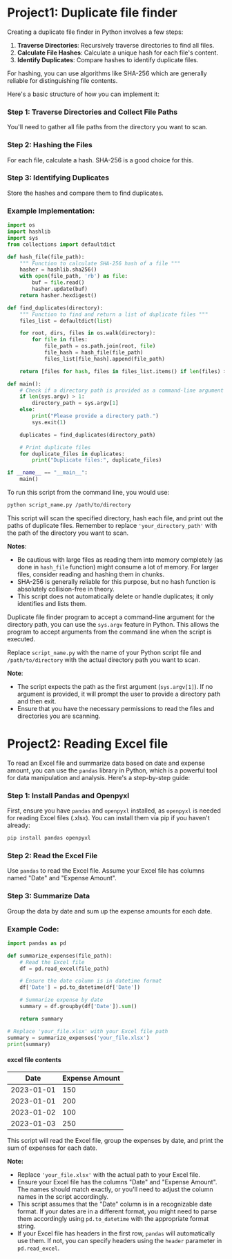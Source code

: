 # Project1: Duplicate file finder

Creating a duplicate file finder in Python involves a few steps:

1. **Traverse Directories**: Recursively traverse directories to find all files.
2. **Calculate File Hashes**: Calculate a unique hash for each file's content.
3. **Identify Duplicates**: Compare hashes to identify duplicate files.

For hashing, you can use algorithms like SHA-256 which are generally reliable for distinguishing file contents.

Here's a basic structure of how you can implement it:

### Step 1: Traverse Directories and Collect File Paths
You'll need to gather all file paths from the directory you want to scan.

### Step 2: Hashing the Files
For each file, calculate a hash. SHA-256 is a good choice for this.

### Step 3: Identifying Duplicates
Store the hashes and compare them to find duplicates.

### Example Implementation:

```python
import os
import hashlib
import sys
from collections import defaultdict

def hash_file(file_path):
    """ Function to calculate SHA-256 hash of a file """
    hasher = hashlib.sha256()
    with open(file_path, 'rb') as file:
        buf = file.read()
        hasher.update(buf)
    return hasher.hexdigest()

def find_duplicates(directory):
    """ Function to find and return a list of duplicate files """
    files_list = defaultdict(list)

    for root, dirs, files in os.walk(directory):
        for file in files:
            file_path = os.path.join(root, file)
            file_hash = hash_file(file_path)
            files_list[file_hash].append(file_path)

    return [files for hash, files in files_list.items() if len(files) > 1]

def main():
    # Check if a directory path is provided as a command-line argument
    if len(sys.argv) > 1:
        directory_path = sys.argv[1]
    else:
        print("Please provide a directory path.")
        sys.exit(1)

    duplicates = find_duplicates(directory_path)

    # Print duplicate files
    for duplicate_files in duplicates:
        print("Duplicate files:", duplicate_files)

if __name__ == "__main__":
    main()
```

To run this script from the command line, you would use:

```bash
python script_name.py /path/to/directory
```
This script will scan the specified directory, hash each file, and print out the paths of duplicate files. Remember to replace `'your_directory_path'` with the path of the directory you want to scan. 

**Notes**:
- Be cautious with large files as reading them into memory completely (as done in `hash_file` function) might consume a lot of memory. For larger files, consider reading and hashing them in chunks.
- SHA-256 is generally reliable for this purpose, but no hash function is absolutely collision-free in theory.
- This script does not automatically delete or handle duplicates; it only identifies and lists them.

Duplicate file finder program to accept a command-line argument for the directory path, you can use the `sys.argv` feature in Python. 
This allows the program to accept arguments from the command line when the script is executed.

Replace `script_name.py` with the name of your Python script file and `/path/to/directory` with the actual directory path you want to scan.

**Note**:
- The script expects the path as the first argument (`sys.argv[1]`). If no argument is provided, it will prompt the user to provide a directory path and then exit.
- Ensure that you have the necessary permissions to read the files and directories you are scanning.


# Project2: Reading Excel file

To read an Excel file and summarize data based on date and expense amount, you can use the `pandas` library in Python, which is a powerful tool for data manipulation and analysis. Here's a step-by-step guide:

### Step 1: Install Pandas and Openpyxl
First, ensure you have `pandas` and `openpyxl` installed, as `openpyxl` is needed for reading Excel files (.xlsx). You can install them via pip if you haven't already:

```bash
pip install pandas openpyxl
```

### Step 2: Read the Excel File
Use `pandas` to read the Excel file. Assume your Excel file has columns named "Date" and "Expense Amount".

### Step 3: Summarize Data
Group the data by date and sum up the expense amounts for each date.

### Example Code:

```python
import pandas as pd

def summarize_expenses(file_path):
    # Read the Excel file
    df = pd.read_excel(file_path)

    # Ensure the date column is in datetime format
    df['Date'] = pd.to_datetime(df['Date'])

    # Summarize expense by date
    summary = df.groupby(df['Date']).sum()

    return summary

# Replace 'your_file.xlsx' with your Excel file path
summary = summarize_expenses('your_file.xlsx')
print(summary)
```

#### excel file contents
|    Date    | Expense Amount |
|------------|----------------|
| 2023-01-01 |           150  |
| 2023-01-01 |           200  |
| 2023-01-02 |           100  |
| 2023-01-03 |           250  |


This script will read the Excel file, group the expenses by date, and print the sum of expenses for each date.

**Note:**
- Replace `'your_file.xlsx'` with the actual path to your Excel file.
- Ensure your Excel file has the columns "Date" and "Expense Amount". The names should match exactly, or you'll need to adjust the column names in the script accordingly.
- This script assumes that the "Date" column is in a recognizable date format. If your dates are in a different format, you might need to parse them accordingly using `pd.to_datetime` with the appropriate format string.
- If your Excel file has headers in the first row, `pandas` will automatically use them. If not, you can specify headers using the `header` parameter in `pd.read_excel`.

